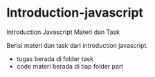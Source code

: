 # Introduction-javascript
Introduction Javascript Materi dan Task

Berisi materi dan task dari introduction javascript.
- tugas berada di folder task
- code materi berada di tiap folder part
